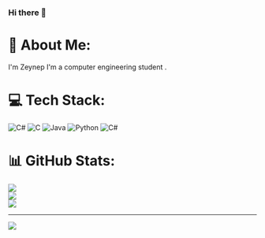### Hi there 👋
# 💫 About Me:
I'm Zeynep I'm a computer engineering student .


# 💻 Tech Stack:
![C#](https://img.shields.io/badge/c%23-%23239120.svg?style=for-the-badge&logo=csharp&logoColor=white) ![C](https://img.shields.io/badge/c-%2300599C.svg?style=for-the-badge&logo=c&logoColor=white) ![Java](https://img.shields.io/badge/java-%23ED8B00.svg?style=for-the-badge&logo=openjdk&logoColor=white) ![Python](https://img.shields.io/badge/python-3670A0?style=for-the-badge&logo=python&logoColor=ffdd54) ![C#](https://img.shields.io/badge/c%23-%23239120.svg?style=for-the-badge&logo=csharp&logoColor=white)
# 📊 GitHub Stats:
![](https://github-readme-stats.vercel.app/api?username=zainapp&theme=dark&hide_border=false&include_all_commits=true&count_private=false)<br/>
![](https://github-readme-streak-stats.herokuapp.com/?user=zainapp&theme=dark&hide_border=false)<br/>
![](https://github-readme-stats.vercel.app/api/top-langs/?username=zainapp&theme=dark&hide_border=false&include_all_commits=true&count_private=false&layout=compact)

---
[![](https://visitcount.itsvg.in/api?id=zainapp&icon=0&color=0)](https://visitcount.itsvg.in)

<!-- Proudly created with GPRM ( https://gprm.itsvg.in ) -->
